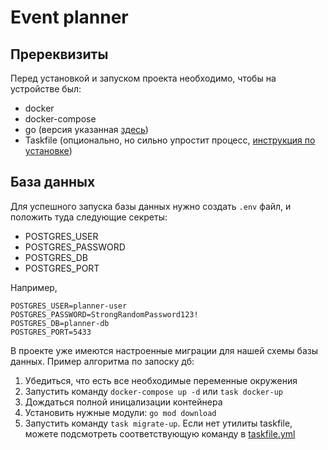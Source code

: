 # Event planner

## Пререквизиты

Перед установкой и запуском проекта необходимо, чтобы на устройстве был:

- docker
- docker-compose
- go (версия указанная [здесь](/server/go.mod))
- Taskfile (опционально, но сильно упростит процесс, [инструкция по установке](https://taskfile.dev/installation/))

## База данных

Для успешного запуска базы данных нужно создать `.env` файл, и положить туда следующие секреты:

- POSTGRES_USER
- POSTGRES_PASSWORD
- POSTGRES_DB
- POSTGRES_PORT

Например,

```env
POSTGRES_USER=planner-user
POSTGRES_PASSWORD=StrongRandomPassword123!
POSTGRES_DB=planner-db
POSTGRES_PORT=5433
```

В проекте уже имеются настроенные миграции для нашей схемы базы данных. Пример алгоритма по запоску дб:

1. Убедиться, что есть все необходимые переменные окружения
2. Запустить команду `docker-compose up -d` или `task docker-up`
3. Дождаться полной иницализации контейнера
4. Установить нужные модули: `go mod download`
5. Запустить команду `task migrate-up`. Если нет утилиты taskfile, можете подсмотреть соответствующую команду в [taskfile.yml](/server/Taskfile.yml)

